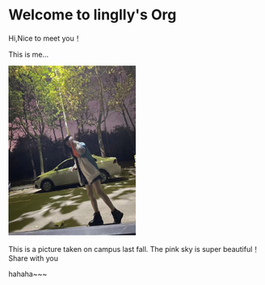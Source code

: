 # Welcome to linglly's Org


Hi,Nice to meet you！


This is me...


<img src="assets/me2.jpg" alt="me2" width="50%" />

This is a picture taken on campus last fall. The pink sky is super beautiful！Share with you

hahaha~~~


